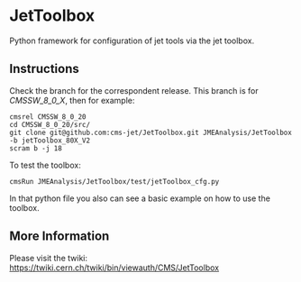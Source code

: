 # JetToolbox
Python framework for configuration of jet tools via the jet toolbox. 

## Instructions

Check the branch for the correspondent release. This branch is for *CMSSW_8_0_X*, then for example:
```
cmsrel CMSSW_8_0_20
cd CMSSW_8_0_20/src/
git clone git@github.com:cms-jet/JetToolbox.git JMEAnalysis/JetToolbox -b jetToolbox_80X_V2
scram b -j 18
```
To test the toolbox:
```
cmsRun JMEAnalysis/JetToolbox/test/jetToolbox_cfg.py
```
In that python file you also can see a basic example on how to use the toolbox.

## More Information

Please visit the twiki: https://twiki.cern.ch/twiki/bin/viewauth/CMS/JetToolbox
